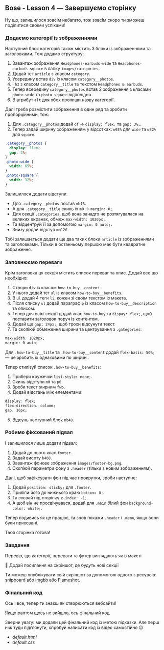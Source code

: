 ## Bose - Lesson 4 — Завершуємо сторінку

Ну що, залишилося зовсім небагато, тож зовсім скоро ти зможеш поділитися своїми успіхами!

### Додаємо категорії із зображеннями

Наступний блок категорій також містить 3 блоки із зображеннями та заголовками. Тож додамо структуру:

1. Завантаж зображення `Headphones-earbuds-wide` та `Headphones-earbuds-square` в папку `images/categories`.
2. Додай тег `article` з класом `category`.
3. Усередину встав `div` із класом `category__photos`.
4. І `h3` з класом `category__title` та текстом `Headphones & earbuds`.
5. Тепер всередину `category__photos` встав 2 зображення з класами `photo-wide` та `photo-square` відповідно.
6. В атрибут `alt` для обох пропиши назву категорії.

Далі треба розмістити зображення в один ряд та зробити пропорційними, тож:

1. Для `.category__photos` додай `df` \-> `display: flex;` та `gap: 3%;`.
2. Тепер задай ширину зображенням у відсотках: `w65%` для `wide` та `w32%` для `square`.

```css
.category__photos {
  display: flex;
  gap: 3%;
}
.photo-wide {
  width: 65%;
}
.photo-square {
  width: 32%;
}
```

Залишилося додати відступи:

- Для `.category__photos` постав `mb16`.
- А для `.category__title` скинь їх `m0` -> `margin: 0;`.
- Для секції `.categories`, щоб вона занадто не розтягувалася на великих екранах, обмеж `max-width: 1020px;`.
- Та відцентруй її за допомогою `margin: 0 auto;`.
- Знизу додай відступ `mb120`.

Тобі залишається додати ще два таких блоки `article` із зображеннями та заголовками. Тільки в останньому першою має бути квадратне зображення.

### Заповнюємо переваги

Крім заголовка ця секція містить список переваг та опис. Додай все що необхідно:

1. Створи `div` із класом `how-to-buy__content`.
2. У нього додай тег `ul` із класом `how-to-buy__benefits`.
3. В `ul` додай 4 теги `li`, кожен зі своїм текстом із макета.
4. Після списку `ul` додай параграф `p` із класом `how-to-buy__description` та описом.
5. Тепер для всієї секції додай клас `how-to-buy` та `dispay: flex;`, щоб поставити заголовок поруч із контентом.
6. Додай ще `gap: 24px;`, щоб трохи відсунути текст.
7. Та скопіюй обмеження ширини та центрування з `.gategories`:

```css
max-width: 1020px;
margin: 0 auto;
```

Для `.how-to-buy__title` та `.how-to-buy__content` додай `flex-basis: 50%;` — це зробить їх однаковими по ширині.

Тепер стилізуй список `.how-to-buy__benefits`:

1. Прибери кружечки `list-style: none;`.
2. Скинь відступи `m0` та `p0`.
3. Зроби текст жирним `fwb`.
4. Додай відстань між елементами:

```css
display: flex;
flex-direction: column;
gap: 16px;
```

5. Відсунь наступний блок `mb40`.

### Робимо фіксований підвал

І залишилося лише додати підвал:

1. Додай до нього клас `footer`.
2. Задай висоту `h460`.
3. Завантаж фонове зображення `images/footer-bg.png`.
4. Скопіюй параметри фону з `.header` (тільки з новим зображенням).

Далі, щоб зафіксувати фон під час прокрутки, зроби наступне:

1. Додай `position: sticky;` для `.footer`.
2. Приліпи його до нижнього краю `bottom: 0;`.
3. Та сховай під сторінку `z-index: -1;`.
4. А щоб він не просвічувався, додай для `.main` білий фон `background-color: white;`.

Тепер подивись як це працює, та знов покажи `.header` і `.menu`, якщо вони були приховані.

Твоя сторінка готова!

### Завдання

Перевір, що категорії, переваги та футер виглядають як в макеті

🔐 Додай посилання на скріншот, де будуть нові секції

Ти можеш опублікувати свій скріншот за допомогою одного з ресурсів: [snipboard](https://snipboard.io/) або [imgbb](https://imgbb.com/) або [Flameshot](https://flameshot.org/).

### Фінальний код

Ось і все, тепер ти знаєш як створюються вебсайти!

Якщо раптом щось не вийшло, ось фінальний код

Зверни увагу: ми додали цей фінальний код із метою підказки. Але перш ніж туди підглянути, спробуй написати код із відео самостійно 😉

- _default.html_
- _default.css_
